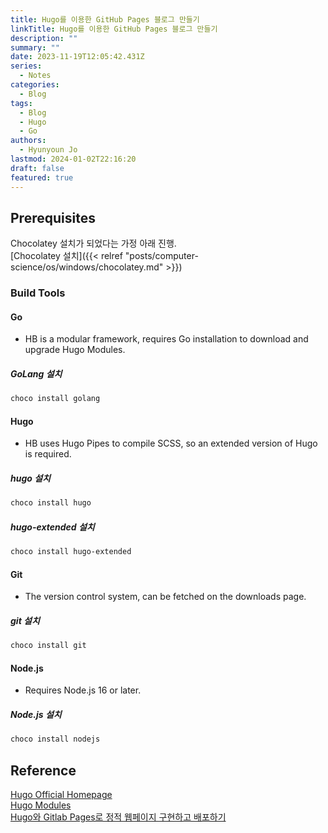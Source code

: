 ```yaml
---
title: Hugo를 이용한 GitHub Pages 블로그 만들기
linkTitle: Hugo를 이용한 GitHub Pages 블로그 만들기
description: ""
summary: ""
date: 2023-11-19T12:05:42.431Z
series:
  - Notes
categories:
  - Blog
tags:
  - Blog
  - Hugo
  - Go
authors:
  - Hyunyoun Jo
lastmod: 2024-01-02T22:16:20
draft: false
featured: true
---
```


## Prerequisites

Chocolatey 설치가 되었다는 가정 아래 진행.  
[Chocolatey 설치]({{< relref "posts/computer-science/os/windows/chocolatey.md" >}})

### Build Tools

#### Go

- HB is a modular framework, requires Go installation to download and upgrade Hugo Modules.

##### GoLang 설치

```powershell
choco install golang
```

#### Hugo

- HB uses Hugo Pipes to compile SCSS, so an extended version of Hugo is required.

##### hugo 설치

```powershell
choco install hugo
```

##### hugo-extended 설치

```powershell
choco install hugo-extended
```

#### Git

- The version control system, can be fetched on the downloads page.

##### git 설치

```powershell
choco install git
```

#### Node.js

- Requires Node.js 16 or later.

##### Node.js 설치

```powershell
choco install nodejs
```

## Reference

[Hugo Official Homepage](https://gohugo.io/)  
[Hugo Modules](https://hugomods.com/)  
[Hugo와 Gitlab Pages로 정적 웹페이지 구현하고 배포하기](https://devocean.sk.com/blog/techBoardDetail.do?ID=165251&ref=codenary)
